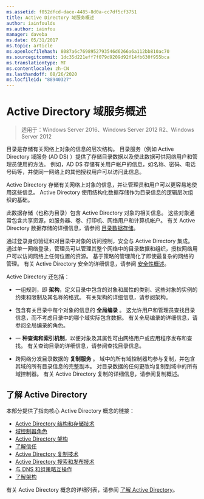 ```yaml
---
ms.assetid: f052dfcd-dace-4485-8d0a-cc7df5cf3751
title: Active Directory 域服务概述
author: iainfoulds
ms.author: iainfou
manager: daveba
ms.date: 05/31/2017
ms.topic: article
ms.openlocfilehash: 8087a6c7698952793546d6266a6a112bb810ac70
ms.sourcegitcommit: 1dc35d221eff7f079d9209d92f14fb630f955bca
ms.translationtype: MT
ms.contentlocale: zh-CN
ms.lasthandoff: 08/26/2020
ms.locfileid: "88940327"
---
```

# <a name="active-directory-domain-services-overview"></a>Active Directory 域服务概述

>适用于：Windows Server 2016、Windows Server 2012 R2、Windows Server 2012


目录是存储有关网络上对象的信息的层次结构。 目录服务（例如 Active Directory 域服务 (AD DS) ）提供了存储目录数据以及使此数据可供网络用户和管理员使用的方法。 例如，AD DS 存储有关用户帐户的信息，如名称、密码、电话号码等，并使同一网络上的其他授权用户可以访问此信息。

Active Directory 存储有关网络上对象的信息，并让管理员和用户可以更容易地使用这些信息。 Active Directory 使用结构化数据存储作为目录信息的逻辑层次组织的基础。

此数据存储（也称为目录）包含 Active Directory 对象的相关信息。 这些对象通常包含共享资源，如服务器、卷、打印机、网络用户和计算机帐户。 有关 Active Directory 数据存储的详细信息，请参阅 [目录数据存储](/previous-versions/windows/it-pro/windows-server-2003/cc736627(v=ws.10))。

通过登录身份验证和对目录中对象的访问控制，安全与 Active Directory 集成。 通过单一网络登录，管理员可以管理其整个网络中的目录数据和组织，授权网络用户可以访问网络上任何位置的资源。 基于策略的管理简化了即使最复杂的网络的管理。 有关 Active Directory 安全的详细信息，请参阅 [安全性概述](../../plan/security-best-practices/best-practices-for-securing-active-directory.md)。

Active Directory 还包括：
* 一组规则，即 **架构**，定义目录中包含的对象和属性的类别、这些对象的实例的约束和限制及其名称的格式。 有关架构的详细信息，请参阅架构。


* 包含有关目录中每个对象的信息的 **全局编录** 。 这允许用户和管理员查找目录信息，而不考虑目录中的哪个域实际包含数据。 有关全局编录的详细信息，请参阅全局编录的角色。


* 一 **种查询和索引机制**，以便对象及其属性可由网络用户或应用程序发布和查找。 有关查询目录的详细信息，请参阅查找目录信息。


* 跨网络分发目录数据的 **复制服务** 。 域中的所有域控制器均参与复制，并包含其域的所有目录信息的完整副本。 对目录数据的任何更改均复制到域中的所有域控制器。 有关 Active Directory 复制的详细信息，请参阅复制概述。

## <a name="understanding-active-directory"></a>了解 Active Directory
 本部分提供了指向核心 Active Directory 概念的链接：

* [Active Directory 结构和存储技术](/previous-versions/windows/it-pro/windows-server-2003/cc759186(v=ws.10))
* [域控制器角色](/previous-versions/windows/it-pro/windows-server-2003/cc786438(v=ws.10))
* [Active Directory 架构](/previous-versions/windows/it-pro/windows-server-2008-r2-and-2008/cc771796(v=ws.10))
* [了解信任](/previous-versions/windows/it-pro/windows-server-2008-r2-and-2008/cc771568(v=ws.10))
* [Active Directory 复制技术](/previous-versions/windows/it-pro/windows-server-2003/cc776877(v=ws.10))
* [Active Directory 搜索和发布技术](/previous-versions/windows/it-pro/windows-server-2003/cc775686(v=ws.10))
* [与 DNS 和组策略互操作](/previous-versions/windows/it-pro/windows-server-2008-r2-and-2008/dd197486(v=ws.10))
* [了解架构](/previous-versions/windows/it-pro/windows-server-2003/cc759402(v=ws.10))

有关 Active Directory 概念的详细列表，请参阅 [了解 Active Directory](/previous-versions/windows/it-pro/windows-server-2003/cc781408(v=ws.10))。
